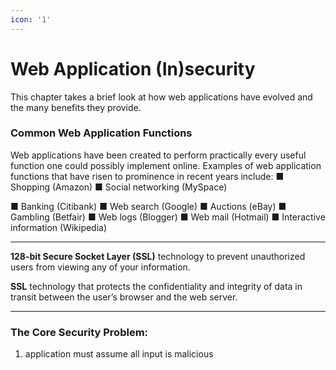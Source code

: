 ```yaml
---
icon: '1'
---
```


# Web Application (In)security

This chapter takes a brief look at how web applications have evolved and the many benefits they provide.

### Common Web Application Functions

Web applications have been created to perform practically every useful function one could possibly implement online. Examples of web application functions that have risen to prominence in recent years include: ■ Shopping (Amazon) ■ Social networking (MySpace)

■ Banking (Citibank) ■ Web search (Google) ■ Auctions (eBay) ■ Gambling (Betfair) ■ Web logs (Blogger) ■ Web mail (Hotmail) ■ Interactive information (Wikipedia)

***

**128-bit Secure Socket Layer (SSL)** technology to prevent unauthorized users from viewing any of your information.

**SSL** technology that protects the confidentiality and integrity of data in transit between the user’s browser and the web server.

***

### The Core Security Problem:

1. application must assume all input is malicious
